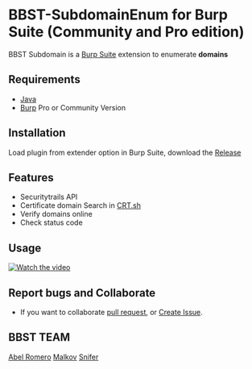 # BBST-SubdomainEnum for Burp Suite (Community and Pro edition)

BBST Subdomain is a [Burp Suite](https://portswigger.net/burp/) extension to enumerate **domains**

## Requirements

 - [Java]()
 - [Burp](https://portswigger.net/) Pro or Community Version

## Installation

Load plugin from extender option in Burp Suite, download the [Release](https://github.com/BB-Security-Team/BBST-SubdomainEnum/releases)

## Features
 - Securitytrails API
 - Certificate domain Search in [CRT.sh](https://crt.sh/)
 - Verify domains online
 - Check status code
 
## Usage

[![Watch the video](https://1.bp.blogspot.com/-WsuN4L_HMc8/XxD3-S2Xt3I/AAAAAAAAKlE/GqcC7APY3HY-xj-5C3dcKcZIg74vASbKgCLcBGAsYHQ/s1089/InterfazNormalREgular.png)](https://www.youtube.com/c/SniferL4bs)
 
## Report bugs and Collaborate

 - If you want to collaborate [pull request](https://github.com/BB-Security-Team/BBST-SubdomainEnum/pulls), or [Create Issue](https://github.com/BB-Security-Team/BBST-SubdomainEnum/issues/new).

 
## BBST TEAM

[Abel Romero](https://twitter.com/AbelRom43867056)
[Malkov](https://twitter.com/Navaiklam) 
[Snifer](https://twitter.com/sniferl4bs) 
